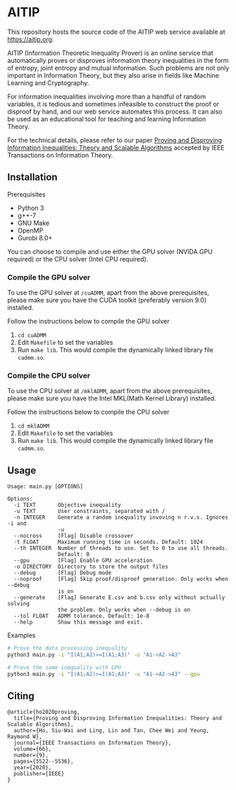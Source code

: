# AITIP

This repository hosts the source code of the AITIP web service available at https://aitip.org.

AITIP (Information Theoretic Inequality Prover) is an online service that automatically proves or disproves information theory inequalities in the form of entropy, joint entropy and mutual information. Such problems are not only important in Information Theory, but they also arise in fields like Machine Learning and Cryptography.

For information inequalities involving more than a handful of random variables, it is tedious and sometimes infeasible to construct the proof or disproof by hand, and our web service automates this process. It can also be used as an educational tool for teaching and learning Information Theory.

For the technical details, please refer to our paper [Proving and Disproving Information Inequalities: Theory and Scalable Algorithms](https://ieeexplore.ieee.org/document/9044774) accepted by IEEE Transactions on Information Theory.

## Installation

Prerequisites

- Python 3
- g++-7
- GNU Make
- OpenMP
- Gurobi 8.0+

You can choose to compile and use either the GPU solver (NVIDA GPU required) or the CPU solver (Intel CPU required).

### Compile the GPU solver

To use the GPU solver at `/cuADMM`, apart from the above prerequisites, please make sure you have the CUDA toolkit (preferably version 9.0) installed.

Follow the instructions below to compile the GPU solver

1. `cd cuADMM`
2. Edit `Makefile` to set the variables
3. Run `make lib`. This would compile the dynamically linked library file `cadmm.so`.

### Compile the CPU solver

To use the CPU solver at `/mklADMM`, apart from the above prerequisites, please make sure you have the Intel MKL(Math Kernel Library) installed.

Follow the instructions below to compile the CPU solver

1. `cd mklADMM`
2. Edit `Makefile` to set the variables
3. Run `make lib`. This would compile the dynamically linked library file `cadmm.so`.


## Usage

```
Usage: main.py [OPTIONS]

Options:
  -i TEXT       Objective inequality
  -u TEXT       User constraints, separated with /
  -n INTEGER    Generate a random inequality invoving n r.v.s. Ignores -i and
                -u
  --nocross     [Flag] Disable crossover
  -t FLOAT      Maximum running time in seconds. Default: 1024
  --th INTEGER  Number of threads to use. Set to 0 to use all threads.
                Default: 0
  --gpu         [Flag] Enable GPU acceleration
  -o DIRECTORY  Directory to store the output files
  --debug       [Flag] Debug mode
  --noproof     [Flag] Skip proof/disproof generation. Only works when --debug
                is on
  --generate    [Flag] Generate E.csv and b.csv only without actually solving
                the problem. Only works when --debug is on
  --tol FLOAT   ADMM tolerance. Default: 1e-8
  --help        Show this message and exit.
```

Examples

```bash
# Prove the data processing inequality
python3 main.py -i "I(A1;A2)>=I(A1;A3)" -u "A1->A2->A3"

# Prove the same inequality with GPU
python3 main.py -i "I(A1;A2)>=I(A1;A3)" -u "A1->A2->A3" --gpu
```

## Citing

```
@article{ho2020proving,
  title={Proving and Disproving Information Inequalities: Theory and Scalable Algorithms},
  author={Ho, Siu-Wai and Ling, Lin and Tan, Chee Wei and Yeung, Raymond W},
  journal={IEEE Transactions on Information Theory},
  volume={66},
  number={9},
  pages={5522--5536},
  year={2020},
  publisher={IEEE}
}
```
